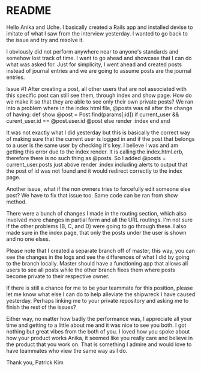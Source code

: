 # README

Hello Anika and Uche. I basically created a Rails app and installed devise to imitate of what I saw from the interview yesterday. I wanted to go back to the issue and try and resolve it.

I obviously did not perform anywhere near to anyone's standards and somehow lost track of time. I want to go ahead and showcase that I can do what was asked for. Just for simplicity, I went ahead and created posts instead of journal entries and we are going to assume posts are the journal entries.

Issue #1
After creating a post, all other users that are not associated with this specific post can still see them, through index and show page. How do we make it so that they are able to see only their own private posts?
We ran into a problem where in the index html file, @posts was nil after the change of having:
def show
    @post = Post.find(params[:id])
    if current_user && curent_user.id == @post.user.id
      @post
    else
      render :index
    end
end

It was not exactly what I did yesterday but this is basically the correct way of making sure that the current user is logged in and if the post that belongs to a user is the same user by checking it's key.
I believe I was and am getting this error due to the index render. It is calling the index.html.erb, therefore there is no such thing as @posts.
So I added @posts = current_user.posts just above render :index including alerts to output that the post of id was not found and it would redirect correctly to the index page.

Another issue, what if the non owners tries to forcefully edit someone else post? We have to fix that issue too. Same code can be ran from show method.

There were a bunch of changes I made in the routing section, which also involved more changes in partial form and all the URL routings. I'm not sure if the other problems (B, C, and D) were going to go through these.
I also made sure in the index page, that only the posts under the user is shown and no one elses.

Please note that I created a separate branch off of master, this way, you can see the changes in the logs and see the differences of what I did by going to the branch locally.
Master should have a functioning app that allows all users to see all posts while the other branch fixes them where posts become private to their respective owner.

If there is still a chance for me to be your teammate for this position, please let me know what else I can do to help alleviate the shipwreck I have caused yesterday. Perhaps linking me to your private repository and asking me to finish the rest of the issues?

Either way, no matter how badly the performance was, I appreciate all your time and getting to a little about me and it was nice to see you both. I got nothing but great vibes from the both of you.
I loved how you spoke about how your product works Anika, it seemed like you really care and believe in the product that you work on. That is something I admire and would love to have teammates who view the same way as I do.

Thank you,
Patrick Kim